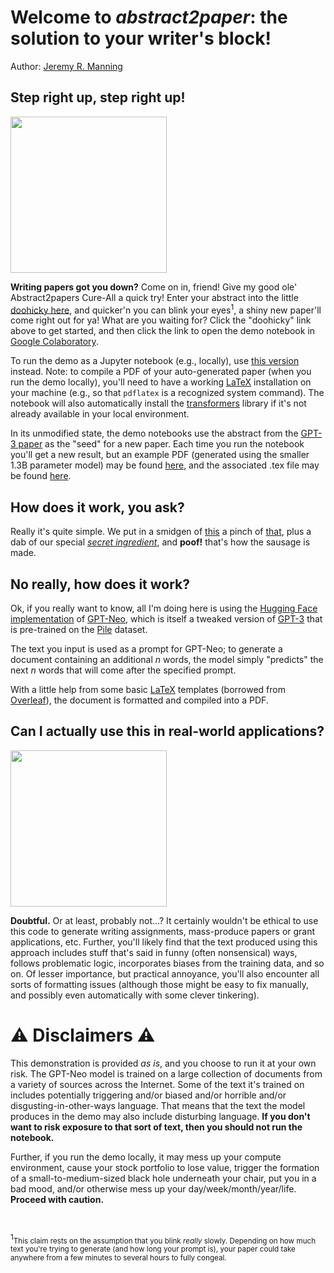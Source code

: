 # Welcome to *abstract2paper*: the solution to your writer's block!
Author: [Jeremy R. Manning](http://www.context-lab.com/)

## Step right up, step right up!
<img src='https://media1.giphy.com/media/mL40PfXA394KA/giphy.gif' width='250px'>

**Writing papers got you down?** Come on in, friend!  Give my good ole' Abstract2papers Cure-All a quick try!  Enter your abstract into the little [doohicky here](https://github.com/ContextLab/abstract2paper/blob/main/resources/abstract2paper_colaboratory.ipynb), and quicker'n you can blink your eyes<sup>1</sup>, a shiny new paper'll come right out for ya!  What are you waiting for?  Click the "doohicky" link above to get started, and then click the link to open the demo notebook in [Google Colaboratory](colab.research.google.com/).

To run the demo as a Jupyter notebook (e.g., locally), use [this version](https://github.com/ContextLab/abstract2paper/blob/main/resources/abstract2paper_jupyter.ipynb) instead.  Note: to compile a PDF of your auto-generated paper (when you run the demo locally), you'll need to have a working [LaTeX](https://www.latex-project.org/get/) installation on your machine (e.g., so that `pdflatex` is a recognized system command).  The notebook will also automatically install the [transformers](https://huggingface.co/transformers) library if it's not already available in your local environment.

In its unmodified state, the demo notebooks use the abstract from the [GPT-3 paper]() as the "seed" for a new paper.  Each time you run the notebook you'll get a new result, but an example PDF (generated using the smaller 1.3B parameter model) may be found [here](https://github.com/ContextLab/abstract2paper/blob/main/auto.pdf), and the associated .tex file may be found [here](https://github.com/ContextLab/abstract2paper/blob/main/auto.tex).

## How does it work, you ask?

Really it's quite simple.  We put in a smidgen of [this](https://huggingface.co/transformers/model_doc/gpt_neo.html) a pinch of [that](https://www.tug.org/texlive/), plus a dab of our special [*secret ingredient*](https://www.youtube.com/watch?v=dQw4w9WgXcQ), and **poof!** that's how the sausage is made.

## No really, how does it work?

Ok, if you really want to know, all I'm doing here is using the [Hugging Face](https://huggingface.co/) [implementation](https://huggingface.co/transformers/model_doc/gpt_neo.html) of [GPT-Neo](https://github.com/EleutherAI/gpt-neo), which is itself a tweaked version of [GPT-3](https://arxiv.org/abs/2005.14165) that is pre-trained on the [Pile](https://pile.eleuther.ai/) dataset.

The text you input is used as a prompt for GPT-Neo; to generate a document containing an additional *n* words, the model simply "predicts" the next *n* words that will come after the specified prompt.

With a little help from some basic [LaTeX](https://www.latex-project.org/) templates (borrowed from [Overleaf](https://www.overleaf.com)), the document is formatted and compiled into a PDF.

## Can I actually use this in real-world applications?

<img src='https://media4.giphy.com/media/3o6ozoD1ByqYv7ARIk/giphy.gif' width='250px'>

**Doubtful.**  Or at least, probably not...?  It certainly wouldn't be ethical to use this code to generate writing assignments, mass-produce papers or grant applications, etc.  Further, you'll likely find that the text produced using this approach includes stuff that's said in funny (often nonsensical) ways, follows problematic logic, incorporates biases from the training data, and so on.  Of lesser importance, but practical annoyance, you'll also encounter all sorts of formatting issues (although those might be easy to fix manually, and possibly even automatically with some clever tinkering).

# ⚠️ Disclaimers ⚠️

This demonstration is provided *as is*, and you choose to run it at your own risk.  The GPT-Neo model is trained on a large collection of documents from a variety of sources across the Internet.  Some of the text it's trained on includes potentially triggering and/or biased and/or horrible and/or disgusting-in-other-ways language.  That means that the text the model produces in the demo may also include disturbing language.  **If you don't want to risk exposure to that sort of text, then you should not run the notebook.**

Further, if you run the demo locally, it may mess up your compute environment, cause your stock portfolio to lose value, trigger the formation of a small-to-medium-sized black hole underneath your chair, put you in a bad mood, and/or otherwise mess up your day/week/month/year/life.  **Proceed with caution.**

&nbsp;
&nbsp;
&nbsp;
&nbsp;

<sup>1</sup><small>This claim rests on the assumption that you blink *really* slowly.  Depending on how much text you're trying to generate (and how long your prompt is), your paper could take anywhere from a few minutes to several hours to fully congeal.</small>
